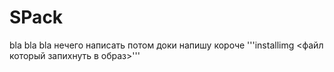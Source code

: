 # SPack
bla bla bla нечего написать потом доки напишу короче '''installimg &lt;файл который запихнуть в образ>'''
